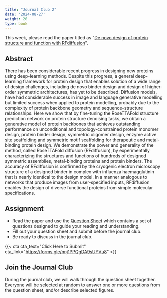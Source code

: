 ```yaml
---
title: "Journal Club 2"
date: '2024-08-27'
weight: 20
type: book
---
```


This week, please read the paper titled as "[De novo design of protein structure and function with RFdiffusion](https://www.nature.com/articles/s41586-023-06415-8)".

## Abstract

There has been considerable recent progress in designing new proteins using deep-learning methods. Despite this progress, a general deep-learning framework for protein design that enables solution of a wide range of design challenges, including de novo binder design and design of higher-order symmetric architectures, has yet to be described. Diffusion models, have had considerable success in image and language generative modelling but limited success when applied to protein modelling, probably due to the complexity of protein backbone geometry and sequence–structure relationships. Here we show that by fine-tuning the RoseTTAFold structure prediction network on protein structure denoising tasks, we obtain a generative model of protein backbones that achieves outstanding performance on unconditional and topology-constrained protein monomer design, protein binder design, symmetric oligomer design, enzyme active site scaffolding and symmetric motif scaffolding for therapeutic and metal-binding protein design. We demonstrate the power and generality of the method, called RoseTTAFold diffusion (RFdiffusion), by experimentally characterizing the structures and functions of hundreds of designed symmetric assemblies, metal-binding proteins and protein binders. The accuracy of RFdiffusion is confirmed by the cryogenic electron microscopy structure of a designed binder in complex with influenza haemagglutinin that is nearly identical to the design model. In a manner analogous to networks that produce images from user-specified inputs, RFdiffusion enables the design of diverse functional proteins from simple molecular specifications.

## Assignment

 - Read the paper and use the [Question Sheet](/question-sheet/) which contains a set of questions designed to guide your reading and understanding.
 - Fill out your question sheet and submit before the journal club.
 - Be ready to discuss in the journal club.

 {{< cta cta_text="Click Here to Submit" cta_link="https://forms.gle/nnj1PPQgDA9sUYVu8" >}}

 ## Join the Journal Club

During the journal club, we will walk through the question sheet together. Everyone will be selected at random to answer one or more questions from the question sheet, and/or describe selected figures.

